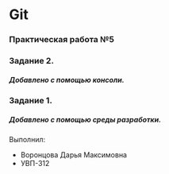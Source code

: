 # Git
### Практическая работа №5

### Задание 2.
##### Добавлено с помощью консоли.

### Задание 1.
##### Добавлено с помощью среды разработки.

Выполнил:
* Воронцова Дарья Максимовна
* УВП-312

